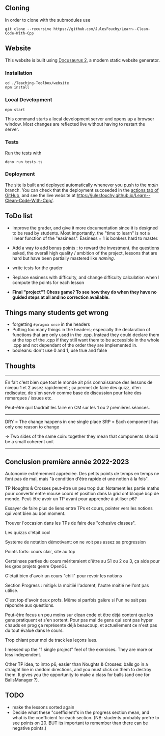 ## Cloning

In order to clone with the submodules use
```console
git clone --recursive https://github.com/JulesFouchy/Learn--Clean-Code-With-Cpp
```

## Website

This website is built using [Docusaurus 2](https://docusaurus.io/), a modern static website generator.

### Installation

```console
cd ./Teaching-Toolbox/website
npm install
```

### Local Development

```console
npm start
```

This command starts a local development server and opens up a browser window. Most changes are reflected live without having to restart the server.

### Tests

Run the tests with

```console
deno run tests.ts
```

### Deployment

The site is built and deployed automatically whenever you push to the *main* branch.
You can check that the deployment succeeded in the [actions tab of GitHub](https://github.com/JulesFouchy/Learn--Clean-Code-With-Cpp/actions), and see the live website at https://julesfouchy.github.io/Learn--Clean-Code-With-Cpp/.

## ToDo list

- Improve the grader, and give it more documentation since it is designed to be read by students. Most importantly, the "time to learn" is not a linear function of the "easiness". Easiness = 1 is bonkers hard to master.

- Add a way to add bonus points : to reward the investment, the questions asked, the overall high quality / ambition of the project, lessons that are hard but have been partially mastered like *naming*.

- write tests for the grader
- Replace easiness with difficulty, and change difficulty calculation when I compute the points for each lesson

- **Final "project"? Chess game? To see how they do when they have no guided steps at all and no correction available.**

## Things many students get wrong

- forgetting `#pragma once` in the headers
- Putting too many things in the headers; especially the declaration of functions that are only used in the .cpp. Instead they could declare them at the top of the .cpp if they still want them to be accessible in the whole .cpp and not dependant of the order they are implemented in.
- booleans: don't use 0 and 1, use true and false

## Thoughts

---

En fait c'est bien que tout le monde ait pris connaissance des lessons de niveau 1 et 2 assez rapidement ; ça permet de faire des quizz, d'en rediscuter, de s'en servir comme base de discussion pour faire des remarques / issues etc.

Peut-être quil faudrait les faire en CM sur les 1 ou 2 premières séances.

---
DRY = The change happens in one single place
SRP = Each component has only one reason to change

=> Two sides of the same coin: together they mean that components should be a small coherent unit

---

## Conclusion première année 2022-2023

Autonomie extrêmement appréciée. Des petits points de temps en temps ne font pas de mal, mais "à condition d'être rapide et une notion à la fois".

TP Noughts & Crosses peut-être un peu trop dur. Notament les partie maths pour convertir entre mouse coord et position dans la grid ont bloqué bcp de monde. Peut-être avoir un TP avant pour apprendre à utiliser p6?

Essayer de faire plus de liens entre TPs et cours, pointer vers les notions qui vont bien au bon moment.

Trouver l'occasion dans les TPs de faire des "cohesive classes".

Les quizzs c'était cool

Système de notation démotivant: on ne voit pas assez sa progression

Points forts: cours clair, site au top

Certainses parties du cours mériteraient d'être au S1 ou 2 ou 3, ça aide pour les gros projets genre OpenGL

C'était bien d'avoir un cours "chill" pour revoir les notions

Section Progress : mitigé: la moitiié l'adorent, l'autre moitié ne l'ont pas utilisé. 

C'est top d'avoir deux profs. Même si parfois galère si l'un ne sait pas répondre aux questions.

Peut-être focus un peu moins sur clean code et être déjà content que les gens pratiquent et s'en sortent. Pour pas mal de gens qui sont pas hyper chauds en prog ça représente déjà beaucoup, et actuellement ce n'est pas du tout évalué dans le cours.

Trop chiant pour moi de track les leçons lues.

I messed up the "1 single project" feel of the exercises. They are more or less independent.


Other TP idea, to intro p6, easier than Noughts & Crosses: balls go in a straight line in random directions, and you must click on them to destroy them. It gives you the opportunity to make a class for balls (and one for BallsManager ?).

## TODO

- make the lessons sorted again
- Decide what these "coefficient"s in the progress section mean, and what is the coefficient for each section. (NB: students probably prefre to see points on 20. BUT its important to remember than there can be negative points.)